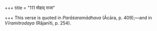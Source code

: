 +++
title = "111 मोहाद् राजा"

+++
This verse is quoted in *Parāśaramādhava* (Ācāra, p. 409);—and in
*Vīramitrodaya* (Rājanīti, p. 254).


